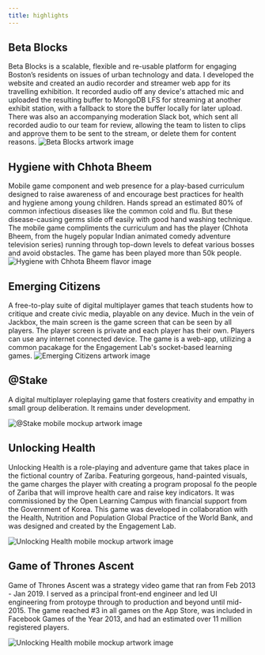 ```yaml
---
title: highlights
---
```

## Beta Blocks

Beta Blocks is a scalable, flexible and re-usable platform for engaging Boston’s residents on issues of urban technology and data. I developed the website and created an audio recorder and streamer web app for its travelling exhibition. It recorded audio off any device's attached mic and uploaded the resulting buffer to MongoDB LFS for streaming at another exhibit station, with a fallback to store the buffer locally for later upload. There was also an accompanying moderation Slack bot, which sent all recorded audio to our team for review, allowing the team to listen to clips and approve them to be sent to the stream, or delete them for content reasons.
![Beta Blocks artwork image](bb.png)

## Hygiene with Chhota Bheem

Mobile game component and web presence for a play-based curriculum designed to raise awareness of and encourage best practices for health and hygiene among young children. Hands spread an estimated 80% of common infectious diseases like the common cold and flu. But these disease-causing germs slide off easily with good hand washing technique. The mobile game compliments the curriculum and has the player (Chhota Bheem, from the hugely popular Indian animated comedy adventure television series) running through top-down levels to defeat various bosses and avoid obstacles. The game has been played more than 50k people.
![Hygiene with Chhota Bheem flavor image](hygiene.png)

## Emerging Citizens
A free-to-play suite of digital multiplayer games that teach students how to critique and create civic media, playable on any device. Much in the vein of Jackbox, the main screen is the game screen that can be seen by all players. The player screen is private and each player has their own. Players can use any internet connected device. The game is a web-app, utilizing a common pacakage for the Engagement Lab's socket-based learning games.
![Emerging Citizens artwork image](ec.png)

## @Stake
A digital multiplayer roleplaying game that fosters creativity and empathy in small group deliberation. It remains under development.

![@Stake mobile mockup artwork image](as.png) 

## Unlocking Health
Unlocking Health is a role-playing and adventure game that takes place in the fictional country of Zariba. Featuring gorgeous, hand-painted visuals, the game charges the player with creating a program proposal fo the people of Zariba that will improve health care and raise key indicators. It was commissioned by the Open Learning Campus with financial support from the Government of Korea. This game was developed in collaboration with the Health, Nutrition and Population Global Practice of the World Bank, and was designed and created by the Engagement Lab.

![Unlocking Health mobile mockup artwork image](uh.png)

## Game of Thrones Ascent
Game of Thrones Ascent was a strategy video game that ran from Feb 2013 - Jan 2019. I served as a principal front-end engineer and led UI engineering from protoype through to production and beyond until mid-2015. The game reached #3 in all games on the App Store, was included in Facebook Games of the Year 2013, and had an estimated over 11 million registered players.

![Unlocking Health mobile mockup artwork image](gota.png)